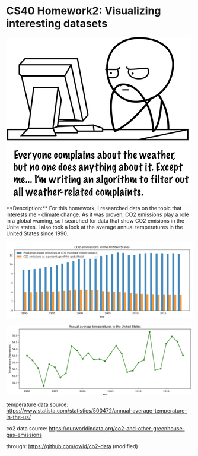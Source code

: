 # CS40 Homework2: Visualizing interesting datasets
<img src=complaints-about-weather.png>
**Description:**
    For this homework, I researched data on the topic that interests me - climate change. As it was proven, CO2 emissions play a role in a global waming, so I searched for data that show CO2 emisions in the Unite states. I also took a look at the average annual temperatures in the United States since 1990.


![firstPlot](CO2plot.png)



![secondPlot](temperaturePlot.png)















temperature data source: https://www.statista.com/statistics/500472/annual-average-temperature-in-the-us/

co2 data source: https://ourworldindata.org/co2-and-other-greenhouse-gas-emissions

through:   https://github.com/owid/co2-data      (modified)

